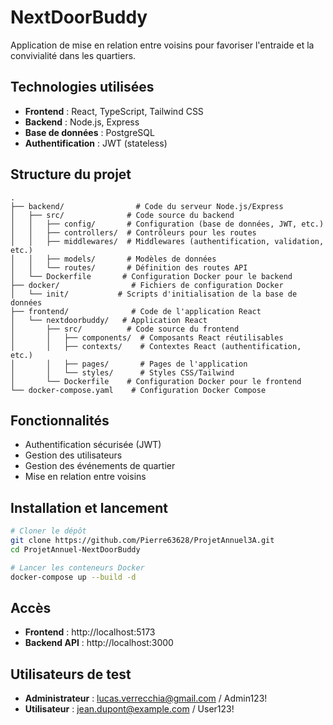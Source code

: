 # NextDoorBuddy

Application de mise en relation entre voisins pour favoriser l'entraide et la convivialité dans les quartiers.

## Technologies utilisées

- **Frontend** : React, TypeScript, Tailwind CSS
- **Backend** : Node.js, Express
- **Base de données** : PostgreSQL
- **Authentification** : JWT (stateless)

## Structure du projet

```
.
├── backend/                # Code du serveur Node.js/Express
│   ├── src/              # Code source du backend
│   │   ├── config/       # Configuration (base de données, JWT, etc.)
│   │   ├── controllers/  # Contrôleurs pour les routes
│   │   ├── middlewares/  # Middlewares (authentification, validation, etc.)
│   │   ├── models/       # Modèles de données
│   │   └── routes/       # Définition des routes API
│   └── Dockerfile       # Configuration Docker pour le backend
├── docker/                # Fichiers de configuration Docker
│   └── init/           # Scripts d'initialisation de la base de données
├── frontend/              # Code de l'application React
│   └── nextdoorbuddy/   # Application React
│       ├── src/          # Code source du frontend
│       │   ├── components/  # Composants React réutilisables
│       │   ├── contexts/    # Contextes React (authentification, etc.)
│       │   ├── pages/       # Pages de l'application
│       │   └── styles/      # Styles CSS/Tailwind
│       └── Dockerfile    # Configuration Docker pour le frontend
└── docker-compose.yaml    # Configuration Docker Compose
```

## Fonctionnalités

- Authentification sécurisée (JWT)
- Gestion des utilisateurs
- Gestion des événements de quartier
- Mise en relation entre voisins

## Installation et lancement

```bash
# Cloner le dépôt
git clone https://github.com/Pierre63628/ProjetAnnuel3A.git
cd ProjetAnnuel-NextDoorBuddy

# Lancer les conteneurs Docker
docker-compose up --build -d
```

## Accès

- **Frontend** : http://localhost:5173
- **Backend API** : http://localhost:3000

## Utilisateurs de test

- **Administrateur** : lucas.verrecchia@gmail.com / Admin123!
- **Utilisateur** : jean.dupont@example.com / User123!